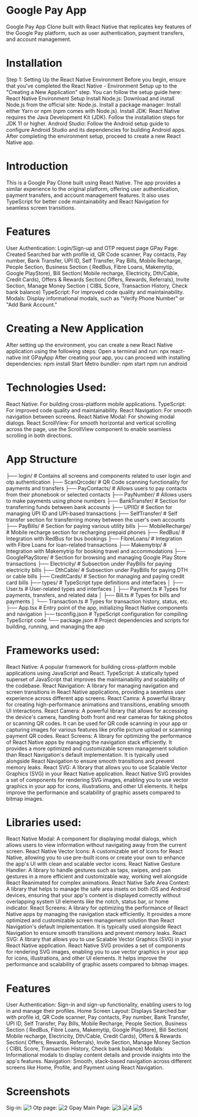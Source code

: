 # Google Pay App
Google Pay App Clone built with React Native that replicates key features of the Google Pay platform, such as user authentication, payment transfers, and account management.

# Installation
Step 1: Setting Up the React Native Environment
Before you begin, ensure that you've completed the React Native - Environment Setup up to the "Creating a New Application" step. You can follow the setup guide here:
React Native Environment Setup
Install Node.js:
Download and install Node.js from the official site: Node.js.
Install a package manager:
Install either Yarn or npm (npm comes with Node.js).
Install JDK:
React Native requires the Java Development Kit (JDK). Follow the installation steps for JDK 11 or higher.
Android Studio:
Follow the Android setup guide to configure Android Studio and its dependencies for building Android apps.
After completing the environment setup, proceed to create a new React Native app.

# Introduction
This is a Google Pay Clone built using React Native. The app provides a similar experience to the original platform, offering user authentication, payment transfers, and account management features. It also uses TypeScript for better code maintainability and React Navigation for seamless screen transitions.

# Features
User Authentication:
Login/Sign-up and OTP request page
GPay Page:
Created Searched bar with profile id, QR Code scanner, Pay contacts, Pay number, Bank Transfer, UPI ID, Self Transfer, Pay Bills, Mobile Recharge, People Section, Business Section ( RedBus, Fibre Loans, Makemytip, Google PlayStore), Bill Section( Mobile recharge, Electricity, Dth/Cable, Credit Cards), Offers & Rewards Section( Offers, Rewards, Referrals), Invite Section, Manage Money Section ( CIBIL Score, Transaction History, Check bank balance)
TypeScript:
For improved code quality and maintainability.
Modals:
Display informational modals, such as "Verify Phone Number" or "Add Bank Account."

# Creating a New Application
After setting up the environment, you can create a new React Native application using the following steps:
Open a terminal and run:
npx react-native init GPayApp
After creating your app, you can proceed with installing dependencies:
npm install
Start Metro bundler:
npm start
npm run android

# Technologies Used:
React Native:
For building cross-platform mobile applications.
TypeScript:
For improved code quality and maintainability.
React Navigation:
For smooth navigation between screens.
React Native Modal:
For showing modal dialogs.
React ScrollView:
For smooth horizontal and vertical scrolling across the page, use the ScrollView component to enable seamless scrolling in both directions.

# App Structure
├── login/                  # Contains all screens and components related to user login and otp authentication
├── ScanQrcode/             # QR Code scanning functionality for payments and transfers
├── PayContacts/            # Allows users to pay contacts from their phonebook or selected contacts
├── PayNumber/              # Allows users to make payments using phone numbers
├── BankTransfer/           # Section for transferring funds between bank accounts
├── UPIID/                  # Section for managing UPI ID and UPI-based transactions
├── SelfTransfer/           # Self transfer section for transferring money between the user's own accounts
├── PayBills/               # Section for paying various utility bills
├── MobileRecharge/         # Mobile recharge section for recharging prepaid phones
├── RedBus/                 # Integration with RedBus for bus bookings
├── FibreLoans/             # Integration with Fibre Loans for loan-related transactions
├── Makemytrip/             # Integration with Makemytrip for booking travel and accommodations
├── GooglePlayStore/        # Section for browsing and managing Google Play Store transactions
├── Electricity/            # Subsection under PayBills for paying electricity bills
├── DthCable/               # Subsection under PayBills for paying DTH or cable bills
├── CreditCards/            # Section for managing and paying credit card bills
├── types/                  # TypeScript type definitions and interfaces
│   ├── User.ts             # User-related types and interfaces
│   ├── Payment.ts          # Types for payments, transfers, and related data
│   ├── Bill.ts             # Types for bills and payments
│   └── Transaction.ts      # Types for transaction history, status, etc.
├── App.tsx                 # Entry point of the app, initializing React Native components and navigation
├── tsconfig.json           # TypeScript configuration for compiling TypeScript code
└── package.json            # Project dependencies and scripts for building, running, and managing the app

# Frameworks used:
React Native:
A popular framework for building cross-platform mobile applications using JavaScript and React.
TypeScript:
A statically typed superset of JavaScript that improves the maintainability and scalability of the codebase.
React Navigation:
A library for managing navigation and screen transitions in React Native applications, providing a seamless user experience across different app screens.
React Camra:
A powerful library for creating high-performance animations and transitions, enabling smooth UI interactions.
React Camera: 
A powerful library that allows for accessing the device's camera, handling both front and rear cameras for taking photos or scanning QR codes. It can be used for QR code scanning in your app or capturing images for various features like profile picture upload or scanning payment QR codes.
React Screens:
A library for optimizing the performance of React Native apps by managing the navigation stack efficiently. It provides a more optimized and customizable screen management solution than React Navigation's default implementation. It is typically used alongside React Navigation to ensure smooth transitions and prevent memory leaks.
React SVG:
A library that allows you to use Scalable Vector Graphics (SVG) in your React Native application. React Native SVG provides a set of components for rendering SVG images, enabling you to use vector graphics in your app for icons, illustrations, and other UI elements. It helps improve the performance and scalability of graphic assets compared to bitmap images.

# Libraries used:
React Native Modal:
A component for displaying modal dialogs, which allows users to view information without navigating away from the current screen.
React Native Vector Icons:
A customizable set of icons for React Native, allowing you to use pre-built icons or create your own to enhance the app's UI with clean and scalable vector icons.
React Native Gesture Handler:
A library to handle gestures such as taps, swipes, and pan gestures in a more efficient and customizable way, working well alongside React Reanimated for complex animations.
React Native Safe Area Context:
A library that helps to manage the safe area insets on both iOS and Android devices, ensuring that your app's content is displayed correctly without overlapping system UI elements like the notch, status bar, or home indicator.
React Screens:
A library for optimizing the performance of React Native apps by managing the navigation stack efficiently. It provides a more optimized and customizable screen management solution than React Navigation's default implementation. It is typically used alongside React Navigation to ensure smooth transitions and prevent memory leaks.
React SVG:
A library that allows you to use Scalable Vector Graphics (SVG) in your React Native application. React Native SVG provides a set of components for rendering SVG images, enabling you to use vector graphics in your app for icons, illustrations, and other UI elements. It helps improve the performance and scalability of graphic assets compared to bitmap images.

# Features
User Authentication:
Sign-in and sign-up functionality, enabling users to log in and manage their profiles.
Home Screen Layout:
Displays Searched bar with profile id, QR Code scanner, Pay contacts, Pay number, Bank Transfer, UPI ID, Self Transfer, Pay Bills, Mobile Recharge, People Section, Business Section ( RedBus, Fibre Loans,
Makemytip, Google PlayStore), Bill Section( Mobile recharge, Electricity, Dth/Cable, Credit Cards), Offers & Rewards Section( Offers, Rewards, Referrals), Invite Section, Manage Money Section ( CIBIL Score, Transaction History, Check bank balance)
Modals:
Informational modals to display content details and provide insights into the app's features.
Navigation:
Smooth, stack-based navigation across different screens like Home, Profile, and Payment using React Navigation.

# Screenshots
Sig-in:
![1](https://github.com/user-attachments/assets/6681444f-353e-4b16-8579-5237a1348567)
Otp page:
![2](https://github.com/user-attachments/assets/ddbc7526-733f-440b-8bb6-81baa0928517)
Gpay Main Page:
![3](https://github.com/user-attachments/assets/e22406dc-290a-4271-82d9-f57922d094e2)
![4](https://github.com/user-attachments/assets/6633880e-b870-4ae5-ae59-80e545721d3c)
![5](https://github.com/user-attachments/assets/5676201b-b1fe-49db-9f20-1ebc6c20493f)
